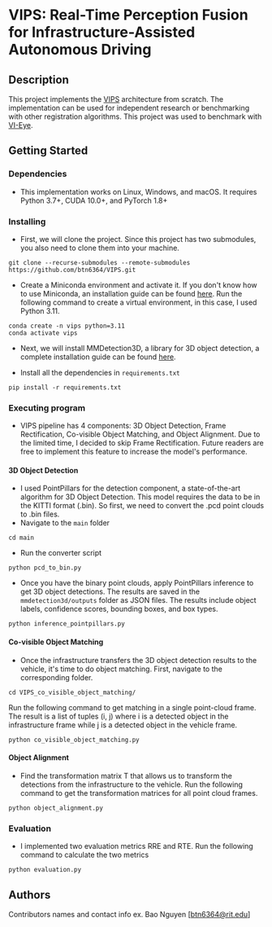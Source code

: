 # VIPS: Real-Time Perception Fusion for Infrastructure-Assisted Autonomous Driving

## Description

This project implements the [VIPS](https://yanzhenyu.com/assets/pdf/VIPS-MobiCom22.pdf) architecture from scratch. The implementation can be used for independent research or benchmarking with other registration algorithms. This project was used to benchmark with [VI-Eye](https://dl.acm.org/doi/10.1145/3447993.3483276). 

## Getting Started

### Dependencies

* This implementation works on Linux, Windows, and macOS. It requires Python 3.7+, CUDA 10.0+, and PyTorch 1.8+

### Installing
* First, we will clone the project. Since this project has two submodules, you also need to clone them into your machine. 
```
git clone --recurse-submodules --remote-submodules https://github.com/btn6364/VIPS.git
```

* Create a Miniconda environment and activate it. If you don't know how to use Miniconda, an installation guide can be found [here](https://docs.anaconda.com/free/miniconda/). Run the following command to create a virtual environment, in this case, I used Python 3.11. 
```
conda create -n vips python=3.11
conda activate vips
```

* Next, we will install MMDetection3D, a library for 3D object detection, a complete installation guide can be found [here](https://mmdetection3d.readthedocs.io/en/latest/get_started.html). 

* Install all the dependencies in `requirements.txt`
```
pip install -r requirements.txt
```

### Executing program
* VIPS pipeline has 4 components: 3D Object Detection, Frame Rectification, Co-visible Object Matching, and Object Alignment. Due to the limited time, I decided to skip Frame Rectification. Future readers are free to implement this feature to increase the model's performance. 

#### 3D Object Detection
* I used PointPillars for the detection component, a state-of-the-art algorithm for 3D Object Detection. This model requires the data to be in the KITTI format (.bin). So first, we need to convert the .pcd point clouds to .bin files. 
* Navigate to the `main` folder
```
cd main
```
* Run the converter script
```
python pcd_to_bin.py
```
* Once you have the binary point clouds, apply PointPillars inference to get 3D object detections. The results are saved in the `mmdetection3d/outputs` folder as JSON files. The results include object labels, confidence scores, bounding boxes, and box types. 
```
python inference_pointpillars.py
```

#### Co-visible Object Matching
* Once the infrastructure transfers the 3D object detection results to the vehicle, it's time to do object matching. First, navigate to the corresponding folder. 
```
cd VIPS_co_visible_object_matching/
```

Run the following command to get matching in a single point-cloud frame. The result is a list of tuples (i, j) where i is a detected object in the infrastructure frame while j is a detected object in the vehicle frame. 
```
python co_visible_object_matching.py 
```

#### Object Alignment
* Find the transformation matrix T that allows us to transform the detections from the infrastructure to the vehicle. Run the following command to get the transformation matrices for all point cloud frames.
```
python object_alignment.py 
```

### Evaluation 
* I implemented two evaluation metrics RRE and RTE. Run the following command to calculate the two metrics 
```
python evaluation.py
```

## Authors

Contributors names and contact info
ex. Bao Nguyen [btn6364@rit.edu]
